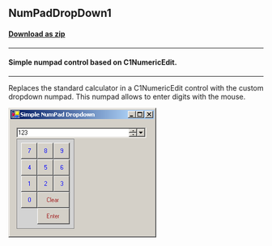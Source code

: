 ## NumPadDropDown1
#### [Download as zip](https://grapecity.github.io/DownGit/#/home?url=https://github.com/GrapeCity/ComponentOne-WinForms-Samples/tree/master/NetFramework\Input\VB\NumPadDropDown1)
____
#### Simple numpad control based on C1NumericEdit.
____
Replaces the standard calculator in a C1NumericEdit control with the custom dropdown numpad.
This numpad allows to enter digits with the mouse.

![screenshot](screenshot.png)
